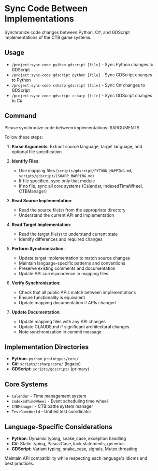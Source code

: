# Sync Code Between Implementations

Synchronize code changes between Python, C#, and GDScript implementations of the CTB game systems.

## Usage
- `/project:sync-code python gdscript [file]` - Sync Python changes to GDScript
- `/project:sync-code gdscript python [file]` - Sync GDScript changes to Python  
- `/project:sync-code csharp gdscript [file]` - Sync C# changes to GDScript
- `/project:sync-code gdscript csharp [file]` - Sync GDScript changes to C#

## Command
Please synchronize code between implementations: $ARGUMENTS

Follow these steps:

1. **Parse Arguments**: Extract source language, target language, and optional file specification
2. **Identify Files**: 
   - Use mapping files (`scripts/gdscript/PYTHON_MAPPING.md`, `scripts/gdscript/CSHARP_MAPPING.md`)
   - If file specified, sync only that module
   - If no file, sync all core systems (Calendar, IndexedTimeWheel, CTBManager)

3. **Read Source Implementation**: 
   - Read the source file(s) from the appropriate directory
   - Understand the current API and implementation

4. **Read Target Implementation**:
   - Read the target file(s) to understand current state
   - Identify differences and required changes

5. **Perform Synchronization**:
   - Update target implementation to match source changes
   - Maintain language-specific patterns and conventions
   - Preserve existing comments and documentation
   - Update API correspondence in mapping files

6. **Verify Synchronization**:
   - Check that all public APIs match between implementations
   - Ensure functionality is equivalent
   - Update mapping documentation if APIs changed

7. **Update Documentation**:
   - Update mapping files with any API changes
   - Update CLAUDE.md if significant architectural changes
   - Note synchronization in commit message

## Implementation Directories
- **Python**: `python_prototypes/core/`
- **C#**: `scripts/csharp/core/` (legacy)
- **GDScript**: `scripts/gdscript/` (primary)

## Core Systems
- `Calendar` - Time management system
- `IndexedTimeWheel` - Event scheduling time wheel
- `CTBManager` - CTB battle system manager
- `TestGameWorld` - Unified test coordinator

## Language-Specific Considerations
- **Python**: Dynamic typing, snake_case, exception handling
- **C#**: Static typing, PascalCase, lock statements, generics
- **GDScript**: Variant typing, snake_case, signals, Mutex threading

Maintain API compatibility while respecting each language's idioms and best practices.